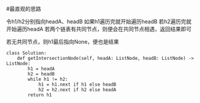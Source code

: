 #最直观的思路

令h1/h2分别指向headA、headB
如果h1遍历完就开始遍历headB
若h2遍历完就开始遍历headA
若两个链表有共同节点，则便会在共同节点相遇，返回结果即可

若无共同节点，则h1最后指向None，便也是结果




```shell
class Solution:
    def getIntersectionNode(self, headA: ListNode, headB: ListNode) -> ListNode:
        h1 = headA
        h2 = headB
        while h1 != h2:
            h1 = h1.next if h1 else headB
            h2 = h2.next if h2 else headA
        return h1
                  
```
